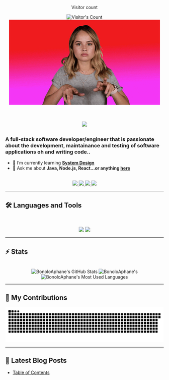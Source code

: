 <div align="center"> 
  <p>Visitor count</p>
  <img src="https://profile-counter.glitch.me/juneiskold/count.svg" alt="Visitor's Count" />
</div>


<div align="center">
  <img src="Hacking We Are In GIF by Debby Ryan.gif">
</div>

<h1 align="center">
    <img src="https://readme-typing-svg.herokuapp.com/?font=Inter&size=48&center=true&vCenter=true&width=500&height=70&color=4493F8&duration=4000&lines=Hi+There!+👋;+I'm+Bonolo+Aphane!;" />
</h1>

### A full-stack software developer/engineer that is passionate about the development, maintainance and testing of software applications oh and writing code..


- 🌱 I’m currently learning **[System Design](https://blog.bytebytego.com/p/free-system-design-pdf-158-pages)**
- 💬 Ask me about **Java, Node.js, React...or anything [here](https://github.com/{USERNAME}/{USERNAME}/issues)**

<br>

<div align="center">
  <a href="bonoloapp28@gmail.com">
    <img src="https://img.shields.io/badge/Gmail-333333?style=for-the-badge&logo=gmail&logoColor=red" />
  </a>
  <a href="https://www.linkedin.com/in/bonolo-aphane-22a5b229a/" target="_blank">
    <img src="https://img.shields.io/badge/LinkedIn-0077B5?style=for-the-badge&logo=linkedin&logoColor=white" target="_blank" />
  </a>
  <a href="https://medium.com/@bonoloapp28" target="_blank">
    <img src="https://img.shields.io/badge/Medium-000000?style=for-the-badge&logo=medium&logoColor=white" target="_blank" />
  </a>
  <a href="" target="_blank">
    <img src="https://img.shields.io/badge/CodePen-1e1f26?style=for-the-badge&logo=codepen&logoColor=white" target="_blank" />
  </a>
</div>

<hr>


## 🛠️ Languages and Tools

<br>

<p align="center">
  <img src="https://skillicons.dev/icons?i=java,spring,ts,nodejs,react,nextjs" />
  <img src="https://skillicons.dev/icons?i=html,css,js,git,postman,python" />
</p>

<hr>


## ⚡️ Stats

<br>

<div align=center>
  <img width=390 src="https://github-readme-stats.vercel.app/api?username=juneiskold&theme=transparent&count_private=true&show_icons=true&rank_icon=github&locale=en" alt="BonoloAphane's GitHub Stats" />
  <img width=390 src="https://github-readme-streak-stats.herokuapp.com/?user=juneiskold&theme=transparent&count_private=true&border_radius=10&locale=en" alt="BonoloAphane's" />
  <img width=325 src="https://github-readme-stats.vercel.app/api/top-langs?username=juneiskold&theme=transparent&layout=donut&hide=css&langs_count=8&border_radius=10&show_icons=true&locale=en" alt="BonoloAphane's Most Used Languages" />
</div>

<hr>


## 🐍 My Contributions

<div align="center">
  <picture>
    <source media="(prefers-color-scheme: dark)" srcset="https://raw.githubusercontent.com/juneiskold/juneiskold/output/github-contribution-grid-snake-dark.svg" />
    <source media="(prefers-color-scheme: light)" srcset="https://raw.githubusercontent.com/juneiskold/juneiskold/output/github-contribution-grid-snake.svg" />
    <img alt="github-snake" src="https://raw.githubusercontent.com/juneiskold/juneiskold/output/github-contribution-grid-snake.svg" />
  </picture>
</div>

<hr>


## 📕 Latest Blog Posts
<!-- BLOG-POST-LIST:START -->
- [Table of Contents](https://medium.com/@bonoloapp28/table-of-contents-3e20193368b4?source=rss-2128357f6dfe------2)
<!-- BLOG-POST-LIST:END -->

